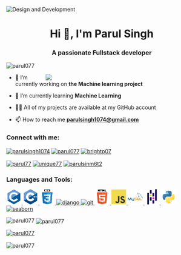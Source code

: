 
![Design and Development](https://media.licdn.com/dms/image/D5616AQEaAyMs_tM0lg/profile-displaybackgroundimage-shrink_350_1400/0/1722492745356?e=1728518400&v=beta&t=yiNWSXQrlb6Bt-zUSj0kaZnKhzDRYs41yh0PR5xcpQM)


<h1 align="center">Hi 👋, I'm Parul Singh</h1>
<h3 align="center">A passionate Fullstack developer</h3>

<p align="left"> <img src="https://komarev.com/ghpvc/?username=parul077&label=Profile%20views&color=0e75b6&style=flat" alt="parul077" /> </p>

<img align="right" width="400" src="https://media.tenor.com/IF2JdxzmyN4AAAAi/coding-girl.gif"/>


- 🔭 I’m currently working on **the Machine learning project**

- 🌱 I’m currently learning **Machine Learning**

- 👨‍💻 All of my projects are available at my GitHub account

- 📫 How to reach me **parulsingh1074@gmail.com**

<h3 align="left">Connect with me:</h3>
<p align="left">
<a href="https://linkedin.com/in/parulsingh1074" target="blank"><img align="center" src="https://raw.githubusercontent.com/rahuldkjain/github-profile-readme-generator/master/src/images/icons/Social/linked-in-alt.svg" alt="parulsingh1074" height="30" width="40" /></a>
<a href="https://kaggle.com/parul077" target="blank"><img align="center" src="https://raw.githubusercontent.com/rahuldkjain/github-profile-readme-generator/master/src/images/icons/Social/kaggle.svg" alt="parul077" height="30" width="40" /></a>
<a href="https://instagram.com/brightp07" target="blank"><img align="center" src="https://raw.githubusercontent.com/rahuldkjain/github-profile-readme-generator/master/src/images/icons/Social/instagram.svg" alt="brightp07" height="30" width="40" /></a>

<a href="https://www.codechef.com/users/parul77" target="blank"><img align="center" src="https://cdn.jsdelivr.net/npm/simple-icons@3.1.0/icons/codechef.svg" alt="parul77" height="30" width="40" /></a>
<a href="https://www.leetcode.com/unique77" target="blank"><img align="center" src="https://raw.githubusercontent.com/rahuldkjain/github-profile-readme-generator/master/src/images/icons/Social/leet-code.svg" alt="unique77" height="30" width="40" /></a>
<a href="https://auth.geeksforgeeks.org/user/parulsinm6t2" target="blank"><img align="center" src="https://raw.githubusercontent.com/rahuldkjain/github-profile-readme-generator/master/src/images/icons/Social/geeks-for-geeks.svg" alt="parulsinm6t2" height="30" width="40" /></a>
</p>

<h3 align="left">Languages and Tools:</h3>
<p align="left"> <a href="https://www.cprogramming.com/" target="_blank" rel="noreferrer"> <img src="https://raw.githubusercontent.com/devicons/devicon/master/icons/c/c-original.svg" alt="c" width="40" height="40"/> </a> <a href="https://www.w3schools.com/cpp/" target="_blank" rel="noreferrer"> <img src="https://raw.githubusercontent.com/devicons/devicon/master/icons/cplusplus/cplusplus-original.svg" alt="cplusplus" width="40" height="40"/> </a> <a href="https://www.w3schools.com/css/" target="_blank" rel="noreferrer"> <img src="https://raw.githubusercontent.com/devicons/devicon/master/icons/css3/css3-original-wordmark.svg" alt="css3" width="40" height="40"/> </a> <a href="https://www.djangoproject.com/" target="_blank" rel="noreferrer"> <img src="https://cdn.worldvectorlogo.com/logos/django.svg" alt="django" width="40" height="40"/> </a> <a href="https://git-scm.com/" target="_blank" rel="noreferrer"> <img src="https://www.vectorlogo.zone/logos/git-scm/git-scm-icon.svg" alt="git" width="40" height="40"/> </a> <a href="https://www.w3.org/html/" target="_blank" rel="noreferrer"> <img src="https://raw.githubusercontent.com/devicons/devicon/master/icons/html5/html5-original-wordmark.svg" alt="html5" width="40" height="40"/> </a> <a href="https://developer.mozilla.org/en-US/docs/Web/JavaScript" target="_blank" rel="noreferrer"> <img src="https://raw.githubusercontent.com/devicons/devicon/master/icons/javascript/javascript-original.svg" alt="javascript" width="40" height="40"/> </a> <a href="https://www.mysql.com/" target="_blank" rel="noreferrer"> <img src="https://raw.githubusercontent.com/devicons/devicon/master/icons/mysql/mysql-original-wordmark.svg" alt="mysql" width="40" height="40"/> </a> <a href="https://pandas.pydata.org/" target="_blank" rel="noreferrer"> <img src="https://raw.githubusercontent.com/devicons/devicon/2ae2a900d2f041da66e950e4d48052658d850630/icons/pandas/pandas-original.svg" alt="pandas" width="40" height="40"/> </a> <a href="https://www.python.org" target="_blank" rel="noreferrer"> <img src="https://raw.githubusercontent.com/devicons/devicon/master/icons/python/python-original.svg" alt="python" width="40" height="40"/> </a> <a href="https://seaborn.pydata.org/" target="_blank" rel="noreferrer"> <img src="https://seaborn.pydata.org/_images/logo-mark-lightbg.svg" alt="seaborn" width="40" height="40"/> </a> </p>

<p><img align="left" src="https://github-readme-stats.vercel.app/api/top-langs?username=parul077&show_icons=true&locale=en&layout=compact" alt="parul077" /></p>

<p>&nbsp;<img align="center" src="https://github-readme-stats.vercel.app/api?username=parul077&show_icons=true&locale=en" alt="parul077" /></p>
<p align="left"> <a href="https://github.com/ryo-ma/github-profile-trophy"><img src="https://github-profile-trophy.vercel.app/?username=parul077" alt="parul077" /></a> </p>

<p><img align="center" src="https://github-readme-streak-stats.herokuapp.com/?user=parul077&" alt="parul077" /></p>

